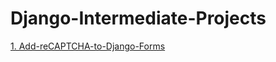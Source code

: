 # Django-Intermediate-Projects

[1. Add-reCAPTCHA-to-Django-Forms](https://github.com/kavindu-vk/Add-reCAPTCHA-to-Django-Forms----django.git)
